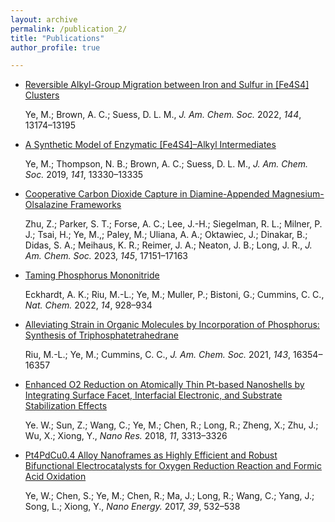 ```yaml
---
layout: archive
permalink: /publication_2/
title: "Publications"
author_profile: true

---
```

* [Reversible Alkyl-Group Migration between Iron and Sulfur in [Fe4S4] Clusters](https://pubs.acs.org/doi/full/10.1021/jacs.2c03195)
  
  Ye, M.; Brown, A. C.; Suess, D. L. M., <i>J. Am. Chem. Soc.</i> 2022, <i>144</i>, 13174–13195

* [A Synthetic Model of Enzymatic [Fe4S4]–Alkyl Intermediates](https://pubs.acs.org/doi/10.1021/jacs.9b06975)
  
  Ye, M.; Thompson, N. B.; Brown, A. C.; Suess, D. L. M., <i>J. Am. Chem. Soc.</i> 2019, <i>141</i>, 13330–13335

* [Cooperative Carbon Dioxide Capture in Diamine-Appended Magnesium-Olsalazine Frameworks](https://pubs.acs.org/doi/10.1021/jacs.3c03870)

  Zhu, Z.; Parker, S. T.; Forse, A. C.; Lee, J.-H.; Siegelman, R. L.; Milner, P. J.; Tsai, H.; Ye, M.,; Paley, M.; Uliana, A. A.; Oktawiec, J.; Dinakar, B.; Didas, S. A.; Meihaus, K. R.; Reimer, J. A.; Neaton, J. B.; Long, J. R., <i>J. Am. Chem. Soc.</i> 2023, <i>145</i>, 17151–17163

* [Taming Phosphorus Mononitride](https://www.nature.com/articles/s41557-022-00958-5)

  Eckhardt, A. K.; Riu, M.-L.; Ye, M.; Muller, P.; Bistoni, G.; Cummins, C. C., <i>Nat. Chem.</i> 2022, <i>14</i>, 928–934

* [Alleviating Strain in Organic Molecules by Incorporation of Phosphorus: Synthesis of Triphosphatetrahedrane](https://pubs.acs.org/doi/10.1021/jacs.1c07959)

  Riu, M.-L.; Ye, M.; Cummins, C. C., <i>J. Am. Chem. Soc.</i> 2021, <i>143</i>, 16354–16357

* [Enhanced O2 Reduction on Atomically Thin Pt-based Nanoshells by Integrating Surface Facet, Interfacial Electronic, and Substrate Stabilization Effects](https://link.springer.com/article/10.1007/s12274-017-1891-x)
  
  Ye. W.; Sun, Z.; Wang, C.; Ye, M.; Chen, R.; Long, R.; Zheng, X.; Zhu, J.; Wu, X.; Xiong, Y., <i>Nano Res.</i> 2018, <i>11</i>, 3313–3326

* [Pt4PdCu0.4 Alloy Nanoframes as Highly Efficient and Robust Bifunctional Electrocatalysts for Oxygen Reduction Reaction and Formic Acid Oxidation](https://www.sciencedirect.com/science/article/pii/S2211285517304391)
  
  Ye, W.; Chen, S.; Ye, M.; Chen, R.; Ma, J.; Long, R.; Wang, C.; Yang, J.; Song, L.; Xiong, Y., <i>Nano Energy.</i> 2017, <i>39</i>, 532–538
